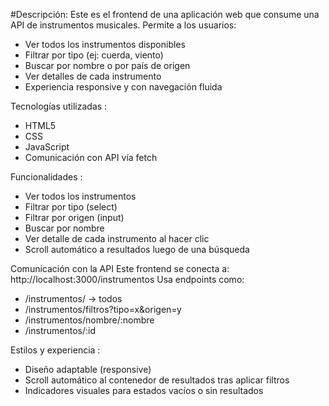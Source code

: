 #Descripción:
Este es el frontend de una aplicación web que consume una API de instrumentos musicales. Permite a los usuarios:
- Ver todos los instrumentos disponibles
- Filtrar por tipo (ej: cuerda, viento)
- Buscar por nombre o por país de origen
- Ver detalles de cada instrumento
- Experiencia responsive y con navegación fluida

Tecnologías utilizadas :
- HTML5
- CSS 
- JavaScript 
- Comunicación con API vía fetch

Funcionalidades :
- Ver todos los instrumentos
- Filtrar por tipo (select)
- Filtrar por origen (input)
- Buscar por nombre
- Ver detalle de cada instrumento al hacer clic
- Scroll automático a resultados luego de una búsqueda
 
Comunicación con la API
Este frontend se conecta a: http://localhost:3000/instrumentos
Usa endpoints como:
- /instrumentos/ → todos
- /instrumentos/filtros?tipo=x&origen=y
- /instrumentos/nombre/:nombre
- /instrumentos/:id

Estilos y experiencia :
- Diseño adaptable (responsive)
- Scroll automático al contenedor de resultados tras aplicar filtros
- Indicadores visuales para estados vacíos o sin resultados
  
